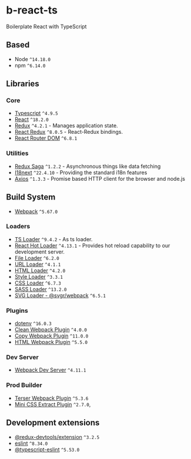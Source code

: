# b-react-ts
Boilerplate React with TypeScript

## Based

- Node `^14.18.0`
- npm `^6.14.0`

## Libraries

### Core

- [Typescript](https://www.typescriptlang.org/) `^4.9.5`
- [React](https://facebook.github.io/react/) `^18.2.0`
- [Redux](https://github.com/reactjs/redux) `^4.2.1` - Manages application state.
- [React Redux](https://github.com/reactjs/react-redux) `^8.0.5` - React-Redux bindings.
- [React Router DOM](https://reactrouter.com/web/guides) `^6.8.1`

### Utilities

- [Redux Saga](https://github.com/redux-saga/redux-saga) `^1.2.2` - Asynchronous things like data fetching
- [I18next](https://www.i18next.com/) `^22.4.10` - Providing the standard i18n features
- [Axios](https://github.com/axios/axios) `^1.3.3` - Promise based HTTP client for the browser and node.js

## Build System

- [Webpack](https://github.com/webpack/webpack) `^5.67.0`

### Loaders

- [TS Loader](https://github.com/TypeStrong/ts-loader) `^9.4.2` - As ts loader.
- [React Hot Loader](https://github.com/gaearon/react-hot-loader) `^4.13.1` - Provides hot reload capability to our development server.
- [File Loader](https://github.com/webpack/file-loader) `^6.2.0`
- [URL Loader](https://github.com/webpack/url-loader) `^4.1.1`
- [HTML Loader](https://webpack.js.org/loaders/html-loader) `^4.2.0`
- [Style Loader](https://webpack.js.org/loaders/style-loader) `^3.3.1`
- [CSS Loader](https://webpack.js.org/loaders/css-loader) `^6.7.3`
- [SASS Loader](https://webpack.js.org/loaders/sass-loader) `^13.2.0`
- [SVG Loader - @svgr/webpack](https://www.npmjs.com/package/@svgr/webpack) `^6.5.1`

### Plugins

- [dotenv](https://www.npmjs.com/package/dotenv) `^16.0.3`
- [Clean Webpack Plugin](https://www.npmjs.com/package/clean-webpack-plugin/v/3.0.0) `^4.0.0`
- [Copy Webpack Plugin](https://webpack.js.org/plugins/copy-webpack-plugin) `^11.0.0`
- [HTML Webpack Plugin](https://webpack.js.org/plugins/html-webpack-plugin/) `^5.5.0`

### Dev Server

- [Webpack Dev Server](https://webpack.js.org/guides/development/#using-webpack-dev-server) `^4.11.1`

### Prod Builder

- [Terser Webpack Plugin](https://webpack.js.org/plugins/terser-webpack-plugin) `^5.3.6`
- [Mini CSS Extract Plugin](https://webpack.js.org/plugins/mini-css-extract-plugin/) `^2.7.0`,

## Development extensions

- [@redux-devtools/extension](https://github.com/reduxjs/redux-devtools) `^3.2.5`
- [eslint](https://github.com/eslint/eslint) `^8.34.0`
- [@typescript-eslint](https://typescript-eslint.io) `^5.53.0`
